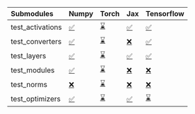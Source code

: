 | Submodules       | Numpy                                                                                                                           | Torch                                                                                                                           | Jax                                                                                                                             | Tensorflow                                                                                                                      |
|:-----------------|:--------------------------------------------------------------------------------------------------------------------------------|:--------------------------------------------------------------------------------------------------------------------------------|:--------------------------------------------------------------------------------------------------------------------------------|:--------------------------------------------------------------------------------------------------------------------------------|
| test_activations | <a href="https://github.com/unifyai/ivy/runs/7855207488?check_suite_focus=true" rel="noopener noreferrer" target="_blank">✅</a> | <a href="https://github.com/unifyai/ivy/runs/7855208286?check_suite_focus=true" rel="noopener noreferrer" target="_blank">⌛</a> | <a href="https://github.com/unifyai/ivy/runs/7855208981?check_suite_focus=true" rel="noopener noreferrer" target="_blank">✅</a> | <a href="https://github.com/unifyai/ivy/runs/7855209842?check_suite_focus=true" rel="noopener noreferrer" target="_blank">✅</a> |
| test_converters  | <a href="https://github.com/unifyai/ivy/runs/7855207649?check_suite_focus=true" rel="noopener noreferrer" target="_blank">✅</a> | <a href="https://github.com/unifyai/ivy/runs/7855208412?check_suite_focus=true" rel="noopener noreferrer" target="_blank">⌛</a> | <a href="https://github.com/unifyai/ivy/runs/7855209146?check_suite_focus=true" rel="noopener noreferrer" target="_blank">❌</a> | <a href="https://github.com/unifyai/ivy/runs/7855209950?check_suite_focus=true" rel="noopener noreferrer" target="_blank">✅</a> |
| test_layers      | <a href="https://github.com/unifyai/ivy/runs/7855207795?check_suite_focus=true" rel="noopener noreferrer" target="_blank">✅</a> | <a href="https://github.com/unifyai/ivy/runs/7855208522?check_suite_focus=true" rel="noopener noreferrer" target="_blank">⌛</a> | <a href="https://github.com/unifyai/ivy/runs/7855209302?check_suite_focus=true" rel="noopener noreferrer" target="_blank">✅</a> | <a href="https://github.com/unifyai/ivy/runs/7855210097?check_suite_focus=true" rel="noopener noreferrer" target="_blank">✅</a> |
| test_modules     | <a href="https://github.com/unifyai/ivy/runs/7855207939?check_suite_focus=true" rel="noopener noreferrer" target="_blank">✅</a> | <a href="https://github.com/unifyai/ivy/runs/7855208641?check_suite_focus=true" rel="noopener noreferrer" target="_blank">⌛</a> | <a href="https://github.com/unifyai/ivy/runs/7855209426?check_suite_focus=true" rel="noopener noreferrer" target="_blank">❌</a> | <a href="https://github.com/unifyai/ivy/runs/7855210235?check_suite_focus=true" rel="noopener noreferrer" target="_blank">❌</a> |
| test_norms       | <a href="https://github.com/unifyai/ivy/runs/7855208065?check_suite_focus=true" rel="noopener noreferrer" target="_blank">❌</a> | <a href="https://github.com/unifyai/ivy/runs/7855208765?check_suite_focus=true" rel="noopener noreferrer" target="_blank">⌛</a> | <a href="https://github.com/unifyai/ivy/runs/7855209563?check_suite_focus=true" rel="noopener noreferrer" target="_blank">❌</a> | <a href="https://github.com/unifyai/ivy/runs/7855210359?check_suite_focus=true" rel="noopener noreferrer" target="_blank">❌</a> |
| test_optimizers  | <a href="https://github.com/unifyai/ivy/runs/7855208189?check_suite_focus=true" rel="noopener noreferrer" target="_blank">✅</a> | <a href="https://github.com/unifyai/ivy/runs/7855208883?check_suite_focus=true" rel="noopener noreferrer" target="_blank">⌛</a> | <a href="https://github.com/unifyai/ivy/runs/7855209719?check_suite_focus=true" rel="noopener noreferrer" target="_blank">✅</a> | <a href="https://github.com/unifyai/ivy/runs/7855210480?check_suite_focus=true" rel="noopener noreferrer" target="_blank">⌛</a> |
